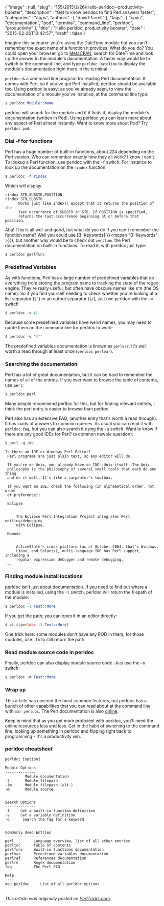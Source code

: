 {
   "image" : null,
   "slug" : "155/2015/2/26/Hello-perldoc--productivity-booster",
   "description" : "Get to know perldoc to find Perl answers faster",
   "categories" : "apps",
   "authors" : [
      "david-farrell"
   ],
   "tags" : [
      "cpan",
      "documentation",
      "pod",
      "terminal",
      "command_line",
      "perldoc",
      "productivity"
   ],
   "title" : "Hello perldoc, productivity booster",
   "date" : "2015-02-26T13:42:57",
   "draft" : false
}


Imagine this scenario: you're using the DateTime module but you can't remember the exact name of a function it provides. What do you do? You could open your browser, go to [MetaCPAN](https://metacpan.org/), search for DateTime and look up the answer in the module's documentation. A faster way would be to switch to the command line, and type `perldoc DateTime` to display the module's documentation right there in the terminal.

`perldoc` is a command line program for reading Perl documentation. It comes with Perl, so if you've got Perl installed, perldoc should be available too. Using perldoc is easy: as you've already seen, to view the documentation of a module you've installed, at the command line type:

```perl
$ perldoc Module::Name
```

perldoc will search for the module and if it finds it, display the module's documentation (written in Pod). Using perldoc you can learn more about any aspect of Perl almost instantly. Want to know more about Pod? Try `perldoc pod`.

### Dial -f for functions

Perl has a huge number of built-in functions, about 224 depending on the Perl version. Who can remember exactly how they all work? I know I can't. To lookup a Perl function, use perldoc with the `-f` switch. For instance to look up the documentation on the `rindex` function:

```perl
$ perldoc -f rindex
```

Which will display:

    rindex STR,SUBSTR,POSITION
    rindex STR,SUBSTR
          Works just like index() except that it returns the position of the
          last occurrence of SUBSTR in STR. If POSITION is specified,
          returns the last occurrence beginning at or before that position.

Aha! This is all well and good, but what do you do if you can't remember the function name? Well you could use [B::Keywords]({{<mcpan "B::Keywords" >}}), but another way would be to check out `perlfunc` the Perl documentation on built-in functions. To read it, with perldoc just type:

```perl
$ perldoc perlfunc
```

### Predefined Variables

As with functions, Perl has a large number of predefined variables that do everything from storing the program name to tracking the state of the regex engine. They're really useful, but often have obscure names like `$^O` (the OS name). So if you find yourself needing to check whether you're looking at a list separator (`$"`) or an output separator (`$/`), just use perldoc with the `-v` switch:

```perl
$ perldoc -v $/
```

Because some predefined variables have weird names, you may need to quote them on the command line for perldoc to work:

```perl
$ perldoc -v '$"'
```

The predefined variables documentation is known as `perlvar`. It's well worth a read through at least once (`perldoc perlvar`).

### Searching the documentation

Perl has a lot of great documentation, but it can be hard to remember the names of all of the entries. If you ever want to browse the table of contents, use `perl`:

```perl
$ perldoc perl
```

Many people recommend perltoc for this, but for finding relevant entries, I think the perl entry is easier to browse than perltoc.

Perl also has an extensive FAQ, (another entry that's worth a read through). It has loads of answers to common queries. As usual you can read it with `perldoc faq`, but you can also search it using the `-q` switch. Want to know if there are any good IDEs for Perl? (a common newbie question):

```perl
$ perl -q ide
```

    Is there an IDE or Windows Perl Editor?
     Perl programs are just plain text, so any editor will do.

     If you're on Unix, you already have an IDE--Unix itself. The Unix
     philosophy is the philosophy of several small tools that each do one thing
     and do it well. It's like a carpenter's toolbox.

     If you want an IDE, check the following (in alphabetical order, not order
     of preference):

     Eclipse
         

         The Eclipse Perl Integration Project integrates Perl editing/debugging
         with Eclipse.

     Komodo
         

         ActiveState's cross-platform (as of October 2004, that's Windows,
         Linux, and Solaris), multi-language IDE has Perl support, including a
         regular expression debugger and remote debugging.
    ...

### Finding module install locations

perldoc isn't just about documentation. If you need to find out where a module is installed, using the `-l` switch, perldoc will return the filepath of the module:

```perl
$ perldoc -l Test::More
```

If you get the path, you can open it in an editor directly:

```perl
$ vi $(perldoc -l Test::More)
```

One trick here: some modules don't have any POD in them, for those modules, use `-lm` to still return the path.

### Read module source code in perldoc

Finally, perldoc can also display module source code. Just use the `-m` switch:

```perl
$ perldoc -m Test::More
```

### Wrap up

This article has covered the most common features, but perldoc has a bunch of other capabilities that you can read about at the command line with `man perldoc`. The Perl documentation is also [online](http://perldoc.perl.org/).

Keep in mind that as you get more proficient with perldoc, you'll need the online resources less and less. Get in the habit of switching to the command line, looking up something in perldoc and flipping right back to programming - it's a productivity win.

### perldoc cheatsheet

    perldoc [option]

    Module Options                               
    --------------                               
             Module documentation     
    -l       Module filepath          
    -lm      Module filepath (alt.)   
    -m       Module source


    Search Options
    --------------
    -f     Get a built-in function definition
    -v     Get a variable definition
    -q      Search the faq for a keyword


    Commonly Used Entries
    ---------------------
    perl         Language overview, list of all other entries
    perltoc      Table of contents
    perlfunc     Built-in functions documentation
    perlvar      Predefined variables documentation
    perlref      References documentation
    perlre       Regex documentation
    faq          The Perl FAQ

    Help
    ----
    man perldoc     List of all perldoc options

\
*This article was originally posted on [PerlTricks.com](http://perltricks.com).*
